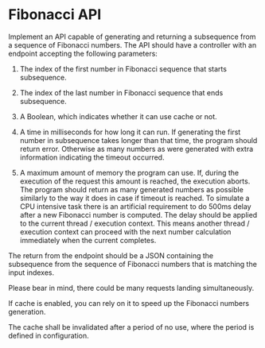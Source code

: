 # Fibonacci API

Implement an API capable of generating and returning a subsequence from a sequence of Fibonacci 
numbers. The API should have a controller with an endpoint accepting the following parameters: 

1. The index of the first number in Fibonacci sequence that starts subsequence. 

2. The index of the last number in Fibonacci sequence that ends subsequence.

3. A Boolean, which indicates whether it can use cache or not.

4. A time in milliseconds for how long it can run. If generating the first number in subsequence
takes longer than that time, the program should return error. Otherwise as many numbers as 
were generated with extra information indicating the timeout occurred. 

5. A maximum amount of memory the program can use. If, during the execution of the request 
this amount is reached, the execution aborts. The program should return as many generated 
numbers as possible similarly to the way it does in case if timeout is reached.
To simulate a CPU intensive task there is an artificial requirement to do 500ms delay after a new 
Fibonacci number is computed. The delay should be applied to the current thread / execution 
context. This means another thread / execution context can proceed with the next number calculation 
immediately when the current completes. 

The return from the endpoint should be a JSON containing the subsequence from the sequence of 
Fibonacci numbers that is matching the input indexes. 

Please bear in mind, there could be many requests landing simultaneously.

If cache is enabled, you can rely on it to speed up the Fibonacci numbers generation.

The cache shall be invalidated after a period of no use, where the period is defined in configuration. 